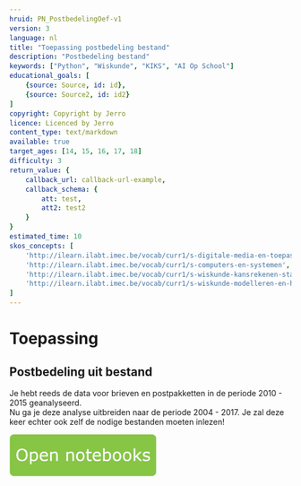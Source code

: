 ```yaml
---
hruid: PN_PostbedelingOef-v1
version: 3
language: nl
title: "Toepassing postbedeling bestand"
description: "Postbedeling bestand"
keywords: ["Python", "Wiskunde", "KIKS", "AI Op School"]
educational_goals: [
    {source: Source, id: id}, 
    {source: Source2, id: id2}
]
copyright: Copyright by Jerro
licence: Licenced by Jerro
content_type: text/markdown
available: true
target_ages: [14, 15, 16, 17, 18]
difficulty: 3
return_value: {
    callback_url: callback-url-example,
    callback_schema: {
        att: test,
        att2: test2
    }
}
estimated_time: 10
skos_concepts: [
    'http://ilearn.ilabt.imec.be/vocab/curr1/s-digitale-media-en-toepassingen', 
    'http://ilearn.ilabt.imec.be/vocab/curr1/s-computers-en-systemen', 
    'http://ilearn.ilabt.imec.be/vocab/curr1/s-wiskunde-kansrekenen-statistiek',
    'http://ilearn.ilabt.imec.be/vocab/curr1/s-wiskunde-modelleren-en-heuristiek'
]
---
```

# Toepassing
## Postbedeling uit bestand
Je hebt reeds de data voor brieven en postpakketten in de periode 2010 - 2015 geanalyseerd.  
Nu ga je deze analyse uitbreiden naar de periode 2004 - 2017. Je zal deze keer echter ook zelf de nodige bestanden moeten inlezen!

[![](embed/Knop.png "Knop")](https://kiks.ilabt.imec.be/jupyterhub/?id=0304 "Notebooks Oefenen met Data")